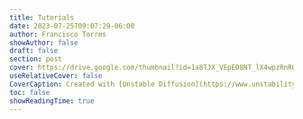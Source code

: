 ```yaml
---
title: Tutorials
date: 2023-07-25T09:07:29-06:00
author: Francisco Torres
showAuthor: false
draft: false
section: post
cover: https://drive.google.com/thumbnail?id=1a8TJX_VEpED8NT_lX4wpzRnR0jANQQGU&sz=w1152-h648
useRelativeCover: false
CoverCaption: Created with [Unstable Diffusion](https://www.unstability.ai/).
toc: false
showReadingTime: true
---
```


